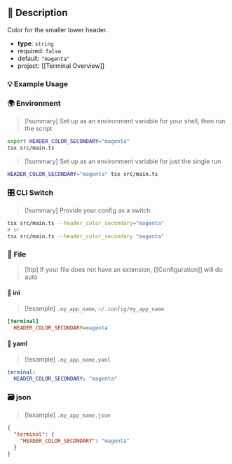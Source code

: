 ## 📜 Description

Color for the smaller lower header.

- **type**: `string`
- required: `false`
- default: `"magenta"`
- project: [[Terminal Overview]]

### 💡 Example Usage

### 🌍 Environment

> [!summary] Set up as an environment variable for your shell, then run the script
```bash
export HEADER_COLOR_SECONDARY="magenta"
tsx src/main.ts
```
> [!summary] Set up as an environment variable for just the single run

```bash
HEADER_COLOR_SECONDARY="magenta" tsx src/main.ts
```
### 🎛️ CLI Switch

> [!summary] Provide your config as a switch
```bash
tsx src/main.ts --header_color_secondary="magenta"
# or
tsx src/main.ts --header_color_secondary "magenta"
```
### 📁 File
> [!tip] If your file does not have an extension, [[Configuration]] will do auto
#### 📘 ini

> [!example] 
> `.my_app_name`, `~/.config/my_app_name`

```ini
[terminal]
  HEADER_COLOR_SECONDARY=magenta
```
#### 📄 yaml

> [!example]
> `.my_app_name.yaml`

```yaml
terminal:
  HEADER_COLOR_SECONDARY: "magenta"
```
### 🗃️ json

> [!example]
> `.my_app_name.json`

```json
{
  "terminal": {
    "HEADER_COLOR_SECONDARY": "magenta"
  }
}
```
